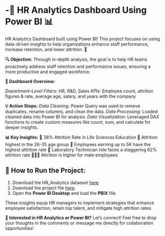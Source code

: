 # -🎯 HR Analytics Dashboard Using Power BI 📊
HR Analytics Dashboard built using Power BI! This project focuses on using data-driven insights to help organizations enhance staff performance, increase retention, and lower attrition. 🚀

**🔍 Objective:**
Through in-depth analysis, the goal is to help HR teams proactively address staff retention and performance issues, ensuring a more productive and engaged workforce.

**💼 Dashboard Overview:**

*Department-Level Filters:* HR, R&D, Sales
*KPIs:* Employee count, attrition figures & rate, average age, salary, and years with the company

**💡 Action Steps:**
*Data Cleaning:* Power Query was used to remove duplicates, rename columns, and clean the data.
*Data Processing:* Loaded cleaned data into Power BI for analysis.
*Data Visualization:* Leveraged DAX functions to create custom measures like count, sum, and calculate for deeper insights.

**📊 Key Insights:**
🔴 38% Attrition Rate in Life Sciences Education
👥 Attrition highest in the 26-35 age group
💸 Employees earning up to 5K have the highest attrition rate
🧪 Laboratory Technician role faces a staggering 62% attrition rate
🧑‍🤝‍🧑 Attrition is higher for male employees

## 🚀 **How to Run the Project**:
1. Download the HR_Analytics dataeset [here](https://github.com/Analyzewithasim/-HR-Analytics-Dashboard-Using-Power-BI-/blob/main/HR_Analytics.csv).
2. Download the project file [here](https://github.com/Analyzewithasim/-HR-Analytics-Dashboard-Using-Power-BI-/blob/main/HR%20ANALYTICS%20DASHBOARD.pbix).
3. Open the **Power BI Desktop** and load the **PBIX** file.

These insights equip HR managers to implement strategies that enhance employee satisfaction, retain top talent, and mitigate high attrition rates.

**💬 Interested in HR Analytics or Power BI?**
Let’s connect! Feel free to drop your thoughts in the comments or message me directly for collaboration opportunities!
